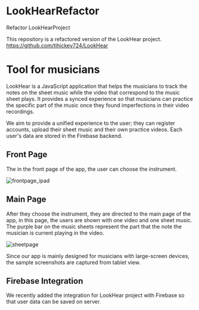 # LookHearRefactor
Refactor LookHearProject

This repository is a refactored version of the LookHear project. https://github.com/tjhickey724/LookHear

# Tool for musicians

LookHear is a JavaScript application that helps the musicians to track the notes on the sheet music while the video that correspond to the music sheet plays. It provides a synced experience so that musicians can practice the specific part of the music once they found imperfections in their video recordings. 

We aim to provide a unified experience to the user; they can register accounts, upload their sheet music and their own practice videos. Each user's data are stored in the Firebase backend. 

## Front Page 
The in the front page of the app, the user can choose the instrument.

![frontpage_ipad](https://user-images.githubusercontent.com/44303703/140256652-e62109ff-59de-40ed-ab51-910d00b5e221.png)

## Main Page
After they choose the instrument, they are directed to the main page of the app, in this page, the users are shown with one video and one sheet music.
The purple bar on the music sheets represent the part that the note the musician is current playing in the video.

![sheetpage](https://user-images.githubusercontent.com/44303703/140256513-1f87c473-c537-4fc2-bbc1-24cc1f9b36b8.png)

Since our app is mainly designed for musicians with large-screen devices, the sample screenshots are captured from tablet view. 

## Firebase Integration

We recently added the integration for LookHear project with Firebase so that user data can be saved on server.


